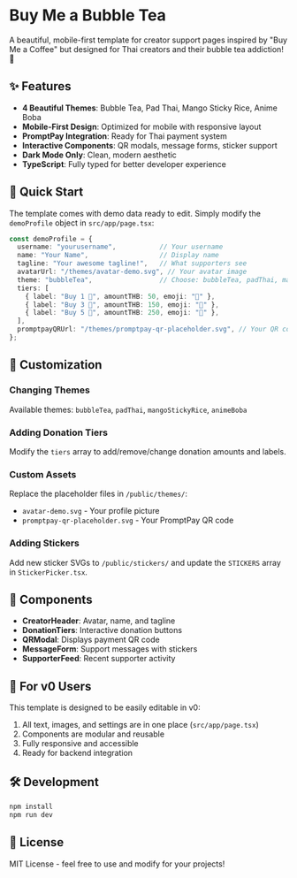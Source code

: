 # Buy Me a Bubble Tea

A beautiful, mobile-first template for creator support pages inspired by "Buy Me a Coffee" but designed for Thai creators and their bubble tea addiction! 🧋

## ✨ Features

- **4 Beautiful Themes**: Bubble Tea, Pad Thai, Mango Sticky Rice, Anime Boba
- **Mobile-First Design**: Optimized for mobile with responsive layout
- **PromptPay Integration**: Ready for Thai payment system
- **Interactive Components**: QR modals, message forms, sticker support
- **Dark Mode Only**: Clean, modern aesthetic
- **TypeScript**: Fully typed for better developer experience

## 🚀 Quick Start

The template comes with demo data ready to edit. Simply modify the `demoProfile` object in `src/app/page.tsx`:

```typescript
const demoProfile = {
  username: "yourusername",           // Your username
  name: "Your Name",                  // Display name
  tagline: "Your awesome tagline!",   // What supporters see
  avatarUrl: "/themes/avatar-demo.svg", // Your avatar image
  theme: "bubbleTea",                 // Choose: bubbleTea, padThai, mangoStickyRice, animeBoba
  tiers: [
    { label: "Buy 1 🍹", amountTHB: 50, emoji: "🥤" },
    { label: "Buy 3 🍹", amountTHB: 150, emoji: "🧋" },
    { label: "Buy 5 🍹", amountTHB: 250, emoji: "💖" },
  ],
  promptpayQRUrl: "/themes/promptpay-qr-placeholder.svg", // Your QR code
};
```

## 🎨 Customization

### Changing Themes
Available themes: `bubbleTea`, `padThai`, `mangoStickyRice`, `animeBoba`

### Adding Donation Tiers
Modify the `tiers` array to add/remove/change donation amounts and labels.

### Custom Assets
Replace the placeholder files in `/public/themes/`:
- `avatar-demo.svg` - Your profile picture
- `promptpay-qr-placeholder.svg` - Your PromptPay QR code

### Adding Stickers
Add new sticker SVGs to `/public/stickers/` and update the `STICKERS` array in `StickerPicker.tsx`.

## 📱 Components

- **CreatorHeader**: Avatar, name, and tagline
- **DonationTiers**: Interactive donation buttons
- **QRModal**: Displays payment QR code
- **MessageForm**: Support messages with stickers
- **SupporterFeed**: Recent supporter activity

## 🎯 For v0 Users

This template is designed to be easily editable in v0:
1. All text, images, and settings are in one place (`src/app/page.tsx`)
2. Components are modular and reusable
3. Fully responsive and accessible
4. Ready for backend integration

## 🛠️ Development

```bash
npm install
npm run dev
```

## 📄 License

MIT License - feel free to use and modify for your projects!
